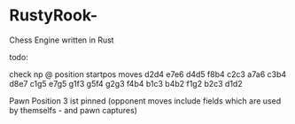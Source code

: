 # RustyRook-
Chess Engine written in Rust


todo: 

check np
@
position startpos moves d2d4 e7e6 d4d5 f8b4 c2c3 a7a6 c3b4 d8e7 c1g5 e7g5 g1f3 g5f4 g2g3 f4b4 b1c3 b4b2 f1g2 b2c3 d1d2


Pawn Position 3 ist pinned (opponent moves include fields which are used by themselfs - and pawn captures)